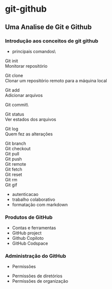 # git-github

## Uma Analise de Git e Github

### Introdução aos conceitos de git github
* principais comandos\

Git init\
Monitorar repositório

Git clone\
Clonar um repositório remoto para a máquina local

Git add\
Adicionar arquivos

Git commit\

Git status\
Ver estados dos arquivos 

Git log\
Quem fez as alterações 

Git branch\
Git checkout\
Git pull\
Git push\
Git remote\
Git fetch\
Git reset\
Git rm\
Git gif
* autenticacao
* trabalho colaborativo
* formatação com markdown

### Produtos de GitHub
* Contas e ferramentas 
* GitHub project
* Github Copiloto
* GitHub Codspace

### Administração do GitHub
* Permissões 
- Permissões de diretórios 
- Permissões de organização 



